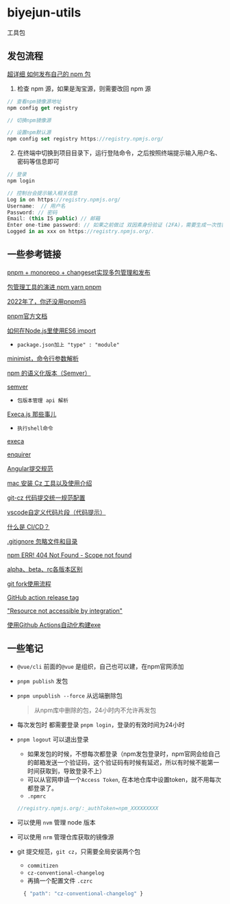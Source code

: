 # biyejun-utils

工具包

## 发包流程

[超详细 如何发布自己的 npm 包](https://juejin.cn/post/7039140144250617887
)

1. 检查 npm 源，如果是淘宝源，则需要改回 npm 源


```js
// 查看npm镜像源地址
npm config get registry

// 切换npm镜像源

// 设置npm默认源
npm config set registry https://registry.npmjs.org/
```

2. 在终端中切换到项目目录下，运行登陆命令，之后按照终端提示输入用户名、密码等信息即可

```js
// 登录
npm login

// 控制台会提示输入相关信息
Log in on https://registry.npmjs.org/
Username:  // 用户名
Password: // 密码
Email: (this IS public) // 邮箱
Enter one-time password: // 如果之前做过 双因素身份验证 (2FA)，需要生成一次性密钥
Logged in as xxx on https://registry.npmjs.org/.

```

## 一些参考链接

[pnpm + monorepo + changeset实现多包管理和发布](https://juejin.cn/post/7181720787400228925)

[包管理工具的演进 npm yarn pnpm
](https://zhuanlan.zhihu.com/p/582229306?utm_id=0)

[2022年了，你还没用pnpm吗](https://juejin.cn/post/7124142007659790372)

[pnpm官方文档](https://pnpm.io/zh/)

[如何在Node.js里使用ES6 import](https://www.lema.fun/post/how-to-use-es6-import-in-nodejs--5hombt7ua)
- `package.json加上 "type" : "module"`

[minimist，命令行参数解析](https://segmentfault.com/a/1190000012843641?sort=newest
)

[npm 的语义化版本（Semver）](https://blog.csdn.net/Seasons_in_your_sun/article/details/129774803
)

[semver](https://www.npmjs.com/package/semver)
- `包版本管理 api 解析`

[Execa.js 那些事儿](https://frontend.devrank.cn/traffic-information/7208208239786264631)
- `执行shell命令`

[execa](https://www.npmjs.com/package/execa)

[enquirer](https://www.npmjs.com/package/enquirer)

[Angular提交规范](https://zjdoc-gitguide.readthedocs.io/zh_CN/latest/message/angular-commit.html)

[mac 安装 Cz 工具以及使用介绍](https://ld246.com/article/1567587389729)

[git-cz 代码提交统一规范配置](https://www.cnblogs.com/amnesia999/p/17310137.html)

[vscode自定义代码片段（代码提示）](https://blog.csdn.net/cainiaoyihao_/article/details/115492570)

[什么是 CI/CD？](https://www.redhat.com/zh/topics/devops/what-is-ci-cd#:~:text=CI%2FCD%20%E6%98%AF%E4%B8%80%E7%A7%8D,%EF%BC%9A%E2%80%9C%E9%9B%86%E6%88%90%E5%9C%B0%E7%8B%B1%E2%80%9D%EF%BC%89%E3%80%82)

[.gitignore 忽略文件和目录](https://www.itqaq.com/index/211.html)

[npm ERR! 404 Not Found - Scope not found](https://www.cnblogs.com/shanejix/p/15652257.html)

[alpha、beta、rc各版本区别](https://www.jianshu.com/p/a812d2d2c5c8)

[git fork使用流程](https://blog.csdn.net/qq_36412715/article/details/122121445)

[GitHub action release tag](https://stackoverflow.com/questions/63932728/github-action-release-tag)

["Resource not accessible by integration"](https://stackoverflow.com/questions/70435286/resource-not-accessible-by-integration-on-github-post-repos-owner-repo-ac)

[使用Github Actions自动化构建exe](https://zhuanlan.zhihu.com/p/133766528)


## 一些笔记

* `@vue/cli` 前面的`@vue` 是组织，自己也可以建，在npm官网添加

* `pnpm publish` 发包

* `pnpm unpublish --force` 从远端删除包

  > 从npm库中删除的包，24小时内不允许再发包

* 每次发包时 都需要登录 `pnpm login`，登录的有效时间为24小时

* `pnpm logout` 可以退出登录

  * 如果发包的时候，不想每次都登录（npm发包登录时，npm官网会给自己的邮箱发送一个验证码，这个验证码有时候有延迟，所以有时候不能第一时间获取到，导致登录不上）
  * 可以从官网申请一个`Access Token`, 在本地仓库中设置token，就不用每次都登录了。
  * `.npmrc`

  ```js
  //registry.npmjs.org/:_authToken=npm_XXXXXXXXX
  ```

* 可以使用 `nvm` 管理 node 版本

* 可以使用 `nrm` 管理仓库获取的镜像源

* git 提交规范，`git cz`，只需要全局安装两个包
  * `commitizen`
  * `cz-conventional-changelog`
  * 再搞一个配置文件 `.czrc`
  ```js
    { "path": "cz-conventional-changelog" }
  ```


